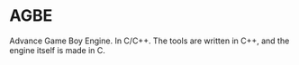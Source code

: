 # AGBE
Advance Game Boy Engine. In C/C++. The tools are written in C++, and the engine itself is made in C.
